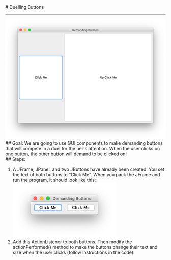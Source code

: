 
 <div id="recipeLeftColumn">
  # Duelling Buttons
  <hr/>
  <img src="./duellingButtons.png"/>
  <div id="recipeGoal">
   ## Goal:
   We are going to use GUI components to make demanding buttons that will compete in a duel for the uer's attention. When the user clicks on one button, the other button will demand to be clicked on!
  </div>
 </div>
 <div id="recipeRightColumn">
  <div id="recipeSteps">
   ## Steps:
   <ol id="stepList">
    <li>
     A JFrame, JPanel, and two JButtons have already been created. You set the text of both buttons to "Click Me". When you pack the JFrame and run the program, it should look like this:
     <img src="./sameSizeButtons.png"/>
    </li>
    <li>
     Add this ActionListener to both buttons. Then modify the actionPerformed() method to make the buttons change their text and size when the user clicks (follow instructions in the code).
    </li>
   </ol>
  </div>
 </div>

